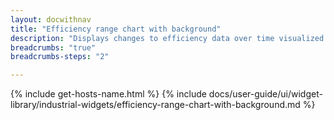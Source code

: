 ```yaml
---
layout: docwithnav
title: "Efficiency range chart with background"
description: "Displays changes to efficiency data over time visualized with color ranges and background."
breadcrumbs: "true"
breadcrumbs-steps: "2"

---
```

{% include get-hosts-name.html %}
{% include docs/user-guide/ui/widget-library/industrial-widgets/efficiency-range-chart-with-background.md %}
